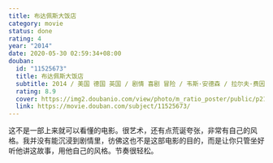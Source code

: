 ```yaml
---
title: 布达佩斯大饭店
category: movie
status: done
rating: 4
year: "2014"
date: 2020-05-30 02:59:34+08:00
douban:
  id: "11525673"
  title: 布达佩斯大饭店
  subtitle: 2014 / 美国 德国 英国 / 剧情 喜剧 冒险 / 韦斯·安德森 / 拉尔夫·费因斯 托尼·雷沃罗利
  rating: 8.9
  cover: https://img2.doubanio.com/view/photo/m_ratio_poster/public/p2178872593.jpg
  link: https://movie.douban.com/subject/11525673/
---
```


这不是一部上来就可以看懂的电影。很艺术，还有点荒诞夸张，非常有自己的风格。我并没有能沉浸到剧情里，彷佛这也不是这部电影的目的，而是让你只管坐好听他讲这故事，用他自己的风格。节奏很轻松。
